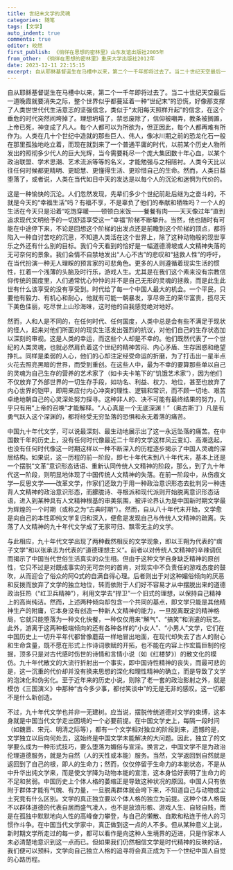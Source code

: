 ```yaml
---
title: 世纪末文学的灵魂
categories: 随笔
tags: [文学]
auto_indent: true
comments: true
editor: 皎然
first_publish: 《徜徉在思想的密林里》山东友谊出版社2005年
from_other: 《徜徉在思想的密林里》重庆大学出版社2012年
date: 2023-12-11 22:15:15
excerpt: 自从耶稣基督诞生在马槽中以来，第二个一千年即将过去了。当二十世纪天空最后一道晚霞就要消失之际，整个世界似乎都蔓延着一种“世纪末”的恐慌，好像那支撑了人类世世代代生活意志的坚强信念，类似于“太阳每天照样升起”的信念，在这个垂危的时代突然间垮掉了。理想坍塌了，禁忌废除了，信仰被嘲弄，教条被搁置，上帝已死，神变成了凡人。
---
```

自从耶稣基督诞生在马槽中以来，第二个一千年即将过去了。当二十世纪天空最后一道晚霞就要消失之际，整个世界似乎都蔓延着一种“世纪末”的恐慌，好像那支撑了人类世世代代生活意志的坚强信念，类似于“太阳每天照样升起”的信念，在这个垂危的时代突然间垮掉了。理想坍塌了，禁忌废除了，信仰被嘲弄，教条被搁置，上帝已死，神变成了凡人。每个人都可以为所欲为，但正因此，每个人都再难有所作为。人类在几十个世纪中造就的那些巨人、伟人，像冰川期之前的恐龙化石一般在那里孤独地屹立着，而现在就到来了一个普通平庸的时代，以前某个历史人物所发出的照彻多少代人的巨大光辉，当今需要耗尽一个庞大集团数十年心血，以某个政治联盟、学术思潮、艺术流派等等的名义，才能勉强与之相陪衬。人类今天比以往任何时候都更精明、更聪慧、更懂得生活、更珍惜自己的生命。然而，人类日益堕落了，或者说，人类在当代如日中天的发达是以每个人的沉沦和迷惘为代价的。

这是一种愉快的沉沦。人们忽然发现，先辈们多少个世纪前赴后继为之奋斗的，不就是今天的“幸福生活”吗？有福不享，不是辜负了他们的奉献和牺牲吗？一个人的生活在今天只是沿着“吃饱穿暖——顿顿白米饭——餐餐有肉——天天像过年”直到追求现代文明给予的一切舒适享受这一“幸福”阶梯不断攀升。当然，他也随时有可能在中途停下来，不论是回想这个阶梯的出发点还是前瞻到这个阶梯的顶点，都将陷入一种自讨苦吃的沉思，不知道人类活在这个世界上，除了这种动物般的现世享乐之外还有什么别的目标。我们今天看到的恰好是一幅道德滑坡或人文精神失落的无可奈何的景象。我们会情不自禁地发出“人心不古”的悲叹和“拯救人性”的呼吁，在当代扮演一种无人理睬的预言家的可悲角色。更多的人则遵循着现实生活的惯性，扛着一个浅薄的头脑及时行乐，游戏人生。尤其是在我们这个素来没有宗教信仰传统的国度里，人们通常忧心忡忡的并不是自己无形的灵魂的拯救，而是此生此世有什么该享受的没有享受到。时代给了每一个中国人最大的机会。一个平民，只要他有毅力、有机心和耐心，他就有可能一朝暴发，享尽帝王的荣华富贵，揽尽天下美色佳丽，吃尽世上山珍海味，这时他的自我感觉绝对地好。

然而，人和人是不同的，在任何时代、任何国度，人类中总是会有些不满足于现状的怪人，起来对他们所面对的现实生活发出强烈的抗议，对他们自己的生存状态加以深刻的审视。这是人类的幸运，而这些个人却是不幸的。他们既然代表了一个世纪的人类灵魂，也就必然肩负着这个世纪的精神苦闷、内心矛盾、生存困惑和绝望挣扎。同样是柔弱的人心，他们的心却注定经受命运的折磨，为了打击出一星半点火花去照亮黑暗的世界，而受到重创。在这些人中，最为不幸的要算那些单以自己的灵魂为自己生存的营养的艺术家了（如卡夫卡笔下的“饥饿艺术家”），因为他们不仅放弃了外部世界的一切生存手段，如功名、利益、权力、地位，甚至也放弃了内心世界的铠甲，即用来应付内心冲突的理性、逻辑和常识，而不顾一切地、艰苦卓绝地朝自己的心灵深处努力探寻。这种非人的、决不可能有最终结果的努力，几乎只有用“上帝的召唤”才能解释。“人心真是一个无底深渊！”（奥古斯丁）凡是有勇气跃入这个深渊的，都将经受无穷坠落的恐惧和永无着落的痛苦。

中国九十年代文学，可以说最深刻、最生动地展示出了这一永远坠落的痛苦。在中国数千年的历史上，没有任何时代像最近二十年的文学这样风云变幻、高潮迭起，也没有任何时代像这一时期这样以一种不断深入的历程逐步揭示了中国人灵魂的深层结构。如果说，这一历程的前一阶段，即七十年代末到八十年代末，基本上还是一个摆脱“文革”意识形态话语、重新认同传统人文精神的阶段，那么，到了九十年代这一阶段，则明显地体现了中国传统人文精神的失落。在前一阶段中，从伤痕文学—反思文学——改革文学，作家们还致力于用一种政治意识形态去批判另一种违背人文精神的政治意识形态，而朦胧诗、寻根派和现代派则开始脱离意识形态话语，进入到某种具有人文精神根基的审美氛围，被评论界认为是中国新时期文学最为辉煌的一个时期（或称之为“古典时期”）。然而，自从八十年代末开始，文学愈是向自己的本性即纯文学复归和深入，便愈是发现自己与传统人文精神的疏离。失落了人文精神的九十年代文学成了无家可归、飘零无主的文学。

与此相应，九十年代文学出现了两种截然相反的文学现象，即以王朔为代表的“痞子文学”和以张承志为代表的“道德理想主义”。前者以对传统人文精神的辛辣调侃而揭示了中国当代世俗生活真实的众生相。但由于这种文学自身缺乏精神的原创性，它只不过是对既成事实的无可奈何的首肯，对现实中不负责任的游戏态度的鼓吹，从而迎合了俗众的阿Q式的自满自得心理。后者则出于对这种媚俗倾向的厌恶和反拨而放弃了文学的独立地位，转而依附于人们好不容易才从中摆脱出来的道德政治狂热（“红卫兵精神”），利用文学去“捍卫”一个旧式的理想，以保持自己精神上的高尚纯洁。然而，上述两种倾向却包含一个共同的基点，即文学只能是其他精神生产的附庸，它本身没有创造一种新人文精神的能力，一旦脱离既定的精神格局，它就只能堕落为一种文化快餐，一种仅仅用来“解气”、“搞笑”和消遣的玩艺。此外，游离于这两种极端倾向的还有各种各样的“小女人”、“小男人”文学，它们在中国历史上一切升平年代都曾像蘑菇一样地冒出地面，在现代却失去了古人的耐心和生命含量，既不愿在形式上作诗词歌赋的开拓，也不能在内容上作宏篇巨制的挖掘，顶多只是对古代感时伤世的诗情和言情小说（如《红楼梦》）的散文化的模仿。九十年代散文的大流行折射出一个事实，即中国诗性精神的丧失，而最可悲的是，这一沉重的代价却并没有换来思想的深化和理性精神的确立，而是导致了文学的泡沫化和伪劣化。至于近年来的历史小说，则除了老一套的政治影射之外，就是模仿《三国演义》中那种“古今多少事，都付笑谈中”的无是无非的感叹。这一切都不是什么新创造。

不过，九十年代文学也并非一无建树。应当说，摆脱传统道德对文学的束缚，这本身就是中国当代文学走出困境的一个必要前提。在中国文学史上，每隔一段时问（如魏晋、宋元、明清之际等），都有一个文学相对独立的阶段到来，遗憾的是，文学独立以后向何处去，这始终是中国文学未能解决的大问题。因此，独立了的文学要么成为一种形式技巧，要么堕落为媚俗与宣淫。换言之，中国文学不是为政治伦理道德服务，就是为自然（人的天性或本能）服务。当然，文学返回到自然就是返回到了自己的根，即人的生命力；然而，仅仅停留于生命力的本能状态，不是从中升华出纯文学来，而是使文学降为动物本能的宣泄，这本身恰好表明了生命力的不足和贫弱。中国历史上个体人格的萎缩正是导致这种状况的原因。中国人只有依附于群体才能有气魄、有力量，一旦脱禹群体就会垮下来，不知道自己与动物或尘土究竞有什么区别。文学的真正独立要以个体人格的独立为前提。这种个体人格既不以群体道德的代表自居而盛气凌人，也不是放浪形骸、游戏人生、自轻自贱，而是在孤独中默默地向人性的高峰奋力攀登，与自己的懒散、自欺和粘连于他人的习惯作斗争。在中国当代文学家中，真正做到这一点的人不多。但从某种意义上说，新时期文学所走过的每一步，都可以看作是向这种人生境界的迈进，只是作家本人未必清楚地意识到这一点而已。但如果我们仍然相信文学是时代精神的反映的话，我们便可以预料，文学向自己独立人格的追寻将会真正成为下一个世纪中国人自觉的心路历程。
